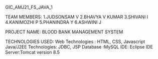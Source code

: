  GIC_AMJ21_FS_JAVA_1
 
 TEAM MEMBERS:
 1.JUDSONSAM V
 2.BHAVYA V KUMAR
 3.SHIVANI I
 4.KANIMOZHI P
 5.PHANINDRA Y
 6.ASHWINI J
 
 PROJECT NAME: BLOOD BANK MANAGEMENT SYSTEM
 
 TECHNOLOGIES USED: 
  Web Technologies  : HTML, CSS, Javascript
  Java/J2EE Technologies: JDBC, JSP
  Database :MySQL
  IDE: Eclipse IDE
  Server:Tomcat version 8.5
  
